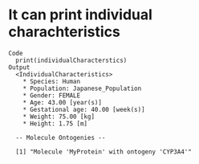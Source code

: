 # It can print individual charachteristics

    Code
      print(individualCharacterstics)
    Output
      <IndividualCharacteristics>
        * Species: Human
        * Population: Japanese_Population
        * Gender: FEMALE
        * Age: 43.00 [year(s)]
        * Gestational age: 40.00 [week(s)]
        * Weight: 75.00 [kg]
        * Height: 1.75 [m]
      
      -- Molecule Ontogenies --
      
      [1] "Molecule 'MyProtein' with ontogeny 'CYP3A4'"

